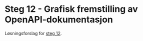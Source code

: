 # Steg 12 - Grafisk fremstilling av OpenAPI-dokumentasjon

Løsningsforslag for [steg 12](https://github.com/nrkno/dotnetskolen/tree/net5/main?tab=readme-ov-file#steg-12---grafisk-fremstilling-av-openapi-dokumentasjon).
